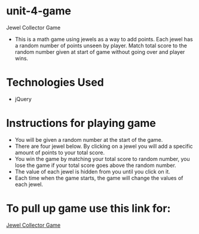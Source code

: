 # unit-4-game
Jewel Collector Game
* This is a math game using jewels as a way to add points. Each jewel has a random number of points unseen by player. Match total score to the random number given at start of game without going over and player wins.
 
# Technologies Used
* jQuery

# Instructions for playing game
* You will be given a random number at the start of the game.
* There are four jewel below. By clicking on a jewel you will add a specific amount    of points to your total score.
* You win the game by matching your total score to random number, you lose the game    if your total score goes above the random number.
* The value of each jewel is hidden from you until you click on it.
* Each time when the game starts, the game will change the values of each jewel.

# To pull up game use this link for: 

[Jewel Collector Game](https://clark1472.github.io/unit-4-game/)
